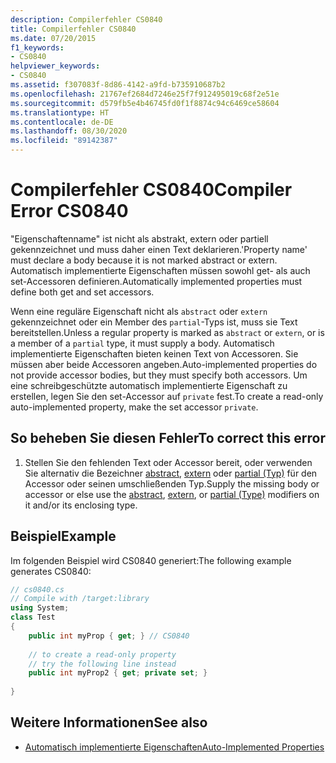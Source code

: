 ```yaml
---
description: Compilerfehler CS0840
title: Compilerfehler CS0840
ms.date: 07/20/2015
f1_keywords:
- CS0840
helpviewer_keywords:
- CS0840
ms.assetid: f307083f-8d86-4142-a9fd-b735910687b2
ms.openlocfilehash: 21767ef2684d7246e25f7f912495019c68f2e51e
ms.sourcegitcommit: d579fb5e4b46745fd0f1f8874c94c6469ce58604
ms.translationtype: HT
ms.contentlocale: de-DE
ms.lasthandoff: 08/30/2020
ms.locfileid: "89142387"
---
```

# <a name="compiler-error-cs0840"></a><span data-ttu-id="88c6a-103">Compilerfehler CS0840</span><span class="sxs-lookup"><span data-stu-id="88c6a-103">Compiler Error CS0840</span></span>
<span data-ttu-id="88c6a-104">"Eigenschaftenname" ist nicht als abstrakt, extern oder partiell gekennzeichnet und muss daher einen Text deklarieren.</span><span class="sxs-lookup"><span data-stu-id="88c6a-104">'Property name' must declare a body because it is not marked abstract or extern.</span></span> <span data-ttu-id="88c6a-105">Automatisch implementierte Eigenschaften müssen sowohl get- als auch set-Accessoren definieren.</span><span class="sxs-lookup"><span data-stu-id="88c6a-105">Automatically implemented properties must define both get and set accessors.</span></span>  
  
 <span data-ttu-id="88c6a-106">Wenn eine reguläre Eigenschaft nicht als `abstract` oder `extern` gekennzeichnet oder ein Member des `partial`-Typs ist, muss sie Text bereitstellen.</span><span class="sxs-lookup"><span data-stu-id="88c6a-106">Unless a regular property is marked as `abstract` or `extern`, or is a member of a `partial` type, it must supply a body.</span></span> <span data-ttu-id="88c6a-107">Automatisch implementierte Eigenschaften bieten keinen Text von Accessoren. Sie müssen aber beide Accessoren angeben.</span><span class="sxs-lookup"><span data-stu-id="88c6a-107">Auto-implemented properties do not provide accessor bodies, but they must specify both accessors.</span></span> <span data-ttu-id="88c6a-108">Um eine schreibgeschützte automatisch implementierte Eigenschaft zu erstellen, legen Sie den set-Accessor auf `private` fest.</span><span class="sxs-lookup"><span data-stu-id="88c6a-108">To create a read-only auto-implemented property, make the set accessor `private`.</span></span>  
  
## <a name="to-correct-this-error"></a><span data-ttu-id="88c6a-109">So beheben Sie diesen Fehler</span><span class="sxs-lookup"><span data-stu-id="88c6a-109">To correct this error</span></span>  
  
1. <span data-ttu-id="88c6a-110">Stellen Sie den fehlenden Text oder Accessor bereit, oder verwenden Sie alternativ die Bezeichner [abstract](../keywords/abstract.md), [extern](../keywords/extern.md) oder [partial (Typ)](../keywords/partial-type.md) für den Accessor oder seinen umschließenden Typ.</span><span class="sxs-lookup"><span data-stu-id="88c6a-110">Supply the missing body or accessor or else use the [abstract](../keywords/abstract.md), [extern](../keywords/extern.md), or [partial (Type)](../keywords/partial-type.md) modifiers on it and/or its enclosing type.</span></span>  
  
## <a name="example"></a><span data-ttu-id="88c6a-111">Beispiel</span><span class="sxs-lookup"><span data-stu-id="88c6a-111">Example</span></span>  
 <span data-ttu-id="88c6a-112">Im folgenden Beispiel wird CS0840 generiert:</span><span class="sxs-lookup"><span data-stu-id="88c6a-112">The following example generates CS0840:</span></span>  
  
```csharp  
// cs0840.cs  
// Compile with /target:library  
using System;  
class Test  
{  
    public int myProp { get; } // CS0840  
  
    // to create a read-only property  
    // try the following line instead  
    public int myProp2 { get; private set; }  
  
}  
```  
  
## <a name="see-also"></a><span data-ttu-id="88c6a-113">Weitere Informationen</span><span class="sxs-lookup"><span data-stu-id="88c6a-113">See also</span></span>

- [<span data-ttu-id="88c6a-114">Automatisch implementierte Eigenschaften</span><span class="sxs-lookup"><span data-stu-id="88c6a-114">Auto-Implemented Properties</span></span>](../../programming-guide/classes-and-structs/auto-implemented-properties.md)
